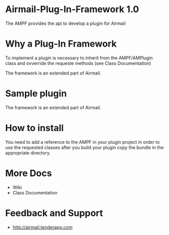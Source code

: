 Airmail-Plug-In-Framework 1.0
============================
The AMPF provides the api to develop a plugin for Airmail

Why a Plug-In Framework
============================
To implement a plugin is necessary to inherit from the AMPF/AMPlugin class and ovverride the requeste methods (see Class Documentation)

The framework is an extended part of Airmail.


Sample plugin
============================

The framework is an extended part of Airmail.

How to install
============================
You need to add a reference to the AMPF in your plugin project in order to use the requested classes
after you build your plugin copy the bundle in the appropriate directory.

More Docs
============================

- Wiki
- Class Documentation


Feedback and Support
============================
- http://airmail.tenderapp.com

